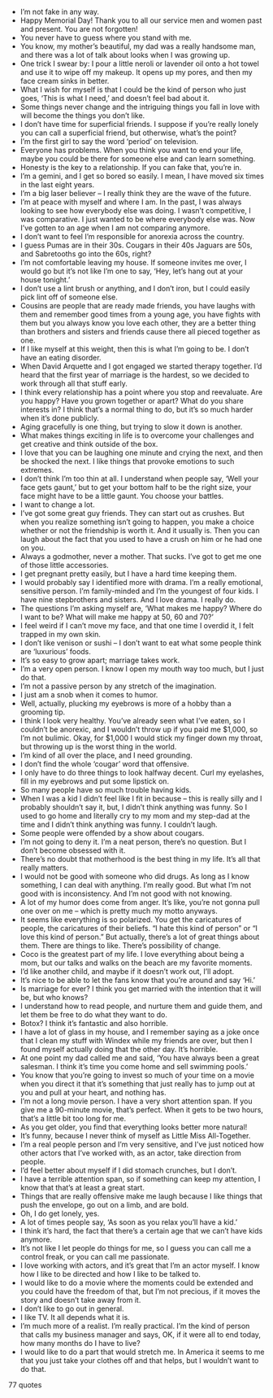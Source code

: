  - I’m not fake in any way.
 - Happy Memorial Day! Thank you to all our service men and women past and present. You are not forgotten!
 - You never have to guess where you stand with me.
 - You know, my mother’s beautiful, my dad was a really handsome man, and there was a lot of talk about looks when I was growing up.
 - One trick I swear by: I pour a little neroli or lavender oil onto a hot towel and use it to wipe off my makeup. It opens up my pores, and then my face cream sinks in better.
 - What I wish for myself is that I could be the kind of person who just goes, ‘This is what I need,’ and doesn’t feel bad about it.
 - Some things never change and the intriguing things you fall in love with will become the things you don’t like.
 - I don’t have time for superficial friends. I suppose if you’re really lonely you can call a superficial friend, but otherwise, what’s the point?
 - I’m the first girl to say the word ‘period’ on television.
 - Everyone has problems. When you think you want to end your life, maybe you could be there for someone else and can learn something.
 - Honesty is the key to a relationship. If you can fake that, you’re in.
 - I’m a gemini, and I get so bored so easily. I mean, I have moved six times in the last eight years.
 - I’m a big laser believer – I really think they are the wave of the future.
 - I’m at peace with myself and where I am. In the past, I was always looking to see how everybody else was doing. I wasn’t competitive, I was comparative. I just wanted to be where everybody else was. Now I’ve gotten to an age when I am not comparing anymore.
 - I don’t want to feel I’m responsible for anorexia across the country.
 - I guess Pumas are in their 30s. Cougars in their 40s Jaguars are 50s, and Sabretooths go into the 60s, right?
 - I’m not comfortable leaving my house. If someone invites me over, I would go but it’s not like I’m one to say, ‘Hey, let’s hang out at your house tonight.’
 - I don’t use a lint brush or anything, and I don’t iron, but I could easily pick lint off of someone else.
 - Cousins are people that are ready made friends, you have laughs with them and remember good times from a young age, you have fights with them but you always know you love each other, they are a better thing than brothers and sisters and friends cause there all pieced together as one.
 - If I like myself at this weight, then this is what I’m going to be. I don’t have an eating disorder.
 - When David Arquette and I got engaged we started therapy together. I’d heard that the first year of marriage is the hardest, so we decided to work through all that stuff early.
 - I think every relationship has a point where you stop and reevaluate. Are you happy? Have you grown together or apart? What do you share interests in? I think that’s a normal thing to do, but it’s so much harder when it’s done publicly.
 - Aging gracefully is one thing, but trying to slow it down is another.
 - What makes things exciting in life is to overcome your challenges and get creative and think outside of the box.
 - I love that you can be laughing one minute and crying the next, and then be shocked the next. I like things that provoke emotions to such extremes.
 - I don’t think I’m too thin at all. I understand when people say, ‘Well your face gets gaunt,’ but to get your bottom half to be the right size, your face might have to be a little gaunt. You choose your battles.
 - I want to change a lot.
 - I’ve got some great guy friends. They can start out as crushes. But when you realize something isn’t going to happen, you make a choice whether or not the friendship is worth it. And it usually is. Then you can laugh about the fact that you used to have a crush on him or he had one on you.
 - Always a godmother, never a mother. That sucks. I’ve got to get me one of those little accessories.
 - I get pregnant pretty easily, but I have a hard time keeping them.
 - I would probably say I identified more with drama. I’m a really emotional, sensitive person. I’m family-minded and I’m the youngest of four kids. I have nine stepbrothers and sisters. And I love drama. I really do.
 - The questions I’m asking myself are, ‘What makes me happy? Where do I want to be? What will make me happy at 50, 60 and 70?’
 - I feel weird if I can’t move my face, and that one time I overdid it, I felt trapped in my own skin.
 - I don’t like venison or sushi – I don’t want to eat what some people think are ‘luxurious’ foods.
 - It’s so easy to grow apart; marriage takes work.
 - I’m a very open person. I know I open my mouth way too much, but I just do that.
 - I’m not a passive person by any stretch of the imagination.
 - I just am a snob when it comes to humor.
 - Well, actually, plucking my eyebrows is more of a hobby than a grooming tip.
 - I think I look very healthy. You’ve already seen what I’ve eaten, so I couldn’t be anorexic, and I wouldn’t throw up if you paid me $1,000, so I’m not bulimic. Okay, for $1,000 I would stick my finger down my throat, but throwing up is the worst thing in the world.
 - I’m kind of all over the place, and I need grounding.
 - I don’t find the whole ‘cougar’ word that offensive.
 - I only have to do three things to look halfway decent. Curl my eyelashes, fill in my eyebrows and put some lipstick on.
 - So many people have so much trouble having kids.
 - When I was a kid I didn’t feel like I fit in because – this is really silly and I probably shouldn’t say it, but, I didn’t think anything was funny. So I used to go home and literally cry to my mom and my step-dad at the time and I didn’t think anything was funny. I couldn’t laugh.
 - Some people were offended by a show about cougars.
 - I’m not going to deny it. I’m a neat person, there’s no question. But I don’t become obsessed with it.
 - There’s no doubt that motherhood is the best thing in my life. It’s all that really matters.
 - I would not be good with someone who did drugs. As long as I know something, I can deal with anything. I’m really good. But what I’m not good with is inconsistency. And I’m not good with not knowing.
 - A lot of my humor does come from anger. It’s like, you’re not gonna pull one over on me – which is pretty much my motto anyways.
 - It seems like everything is so polarized. You get the caricatures of people, the caricatures of their beliefs. “I hate this kind of person” or “I love this kind of person.” But actually, there’s a lot of great things about them. There are things to like. There’s possibility of change.
 - Coco is the greatest part of my life. I love everything about being a mom, but our talks and walks on the beach are my favorite moments.
 - I’d like another child, and maybe if it doesn’t work out, I’ll adopt.
 - It’s nice to be able to let the fans know that you’re around and say ‘Hi.’
 - Is marriage for ever? I think you get married with the intention that it will be, but who knows?
 - I understand how to read people, and nurture them and guide them, and let them be free to do what they want to do.
 - Botox? I think it’s fantastic and also horrible.
 - I have a lot of glass in my house, and I remember saying as a joke once that I clean my stuff with Windex while my friends are over, but then I found myself actually doing that the other day. It’s horrible.
 - At one point my dad called me and said, ‘You have always been a great salesman. I think it’s time you come home and sell swimming pools.’
 - You know that you’re going to invest so much of your time on a movie when you direct it that it’s something that just really has to jump out at you and pull at your heart, and nothing has.
 - I’m not a long movie person. I have a very short attention span. If you give me a 90-minute movie, that’s perfect. When it gets to be two hours, that’s a little bit too long for me.
 - As you get older, you find that everything looks better more natural!
 - It’s funny, because I never think of myself as Little Miss All-Together.
 - I’m a real people person and I’m very sensitive, and I’ve just noticed how other actors that I’ve worked with, as an actor, take direction from people.
 - I’d feel better about myself if I did stomach crunches, but I don’t.
 - I have a terrible attention span, so if something can keep my attention, I know that that’s at least a great start.
 - Things that are really offensive make me laugh because I like things that push the envelope, go out on a limb, and are bold.
 - Oh, I do get lonely, yes.
 - A lot of times people say, ‘As soon as you relax you’ll have a kid.’
 - I think it’s hard, the fact that there’s a certain age that we can’t have kids anymore.
 - It’s not like I let people do things for me, so I guess you can call me a control freak, or you can call me passionate.
 - I love working with actors, and it’s great that I’m an actor myself. I know how I like to be directed and how I like to be talked to.
 - I would like to do a movie where the moments could be extended and you could have the freedom of that, but I’m not precious, if it moves the story and doesn’t take away from it.
 - I don’t like to go out in general.
 - I like TV. It all depends what it is.
 - I’m much more of a realist. I’m really practical. I’m the kind of person that calls my business manager and says, OK, if it were all to end today, how many months do I have to live?
 - I would like to do a part that would stretch me. In America it seems to me that you just take your clothes off and that helps, but I wouldn’t want to do that.

77 quotes